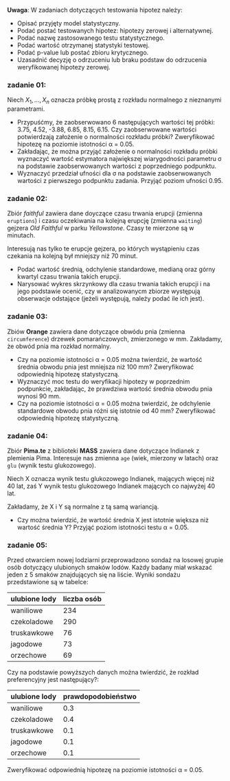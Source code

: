 **Uwaga**:
W zadaniach dotyczących testowania hipotez należy:

- Opisać przyjęty model statystyczny.
- Podać postać testowanych hipotez: hipotezy zerowej i alternatywnej.
- Podać nazwę zastosowanego testu statystycznego.
- Podać wartość otrzymanej statystyki testowej.
- Podać p-value lub postać zbioru krytycznego.
- Uzasadnić decyzję o odrzuceniu lub braku podstaw do odrzucenia weryfikowanej hipotezy zerowej.

### zadanie 01:

Niech $X_1, \dots, X_n$ oznacza próbkę prostą z rozkładu normalnego z nieznanymi parametrami.

- Przypuśćmy, że zaobserwowano 6 następujących wartości tej próbki: 3.75, 4.52, -3.88, 6.85, 8.15, 6.15. Czy zaobserwowane wartości potwierdzają założenie o normalności rozkładu próbki? Zweryfikować hipotezę na poziomie istotności α = 0.05.
- Zakładając, że można przyjąć założenie o normalności rozkładu próbki wyznaczyć wartość estymatora największej wiarygodności parametru σ na podstawie zaobserwowanych wartości z poprzedniego podpunktu.
- Wyznaczyć przedział ufności dla σ na podstawie zaobserwowanych wartości z pierwszego podpunktu zadania. Przyjąć poziom ufności 0.95.

### zadanie 02:

Zbiór _faithful_ zawiera dane doyczące czasu trwania erupcji (zmienna `eruptions`) i czasu oczekiwania na kolejną erupcję (zmienna `waiting`) gejzera _Old Faithful_ w parku _Yellowstone_. Czasy te mierzone są w minutach.

Interesują nas tylko te erupcje gejzera, po których wystąpieniu czas czekania na kolejną był mniejszy niż 70 minut.

- Podać wartość średnią, odchylenie standardowe, medianą oraz górny kwartyl czasu trwania takich erupcji.
- Narysować wykres skrzynkowy dla czasu trwania takich erupcji i na jego podstawie ocenić, czy w analizowanycm zbiorze występują obserwacje odstające (jeżeli występują, należy podać ile ich jest).

### zadanie 03:

Zbiów **Orange** zawiera dane dotyczące obwódu pnia (zmienna `circumference`) drzewek pomarańczowych, zmierzonego w mm. Zakładamy, że obwód pnia ma rozkład normalny.

- Czy na poziomie istotności α = 0.05 można twierdzić, że wartość średnia obwodu pnia jest mniejsza niż 100 mm? Zweryfikować odpowiednią hipotezę statystyczną.
- Wyznaczyć moc testu do weryfikacji hipotezy w poprzednim podpunkcie, zakładając, że prawdziwa wartość średnia obwodu pnia wynosi 90 mm.
- Czy na poziomie istotności α = 0.05 można twierdzić, że odchylenie standardowe obwodu pnia różni się istotnie od 40 mm? Zweryfikować odpowiednią hipotezę statystyczną.

### zadanie 04:

Zbiór **Pima.te** z biblioteki **MASS** zawiera dane dotyczące Indianek z plemienia Pima. Interesuje nas zmienna `age` (wiek, mierzony w latach) oraz `glu` (wynik testu glukozowego).

Niech X oznacza wynik testu glukozowego Indianek, mających więcej niż 40 lat, zaś Y wynik testu glukozowego Indianek mających co najwyżej 40 lat.

Zakładamy, że X i Y są normalne z tą samą wariancją.

- Czy można twierdzić, że wartość średnia X jest istotnie większa niż wartość średnia Y? Przyjąć poziom istotności testu α = 0.05.

### zadanie 05:

Przed otwarciem nowej lodziarni przeprowadzono sondaż na losowej grupie osób dotyczący ulubionych smaków lodów. Każdy badany miał wskazać jeden z 5 smaków znajdujących się na liście. Wyniki sondażu przedstawione są w tabelce:

| ulubione lody | liczba osób |
| ------------- | ----------- |
| waniliowe     | 234         |
| czekoladowe   | 290         |
| truskawkowe   | 76          |
| jagodowe      | 73          |
| orzechowe     | 69          |

Czy na podstawie powyższych danych można twierdzić, że rozkład preferencyjny jest następujący?:

| ulubione lody | prawdopodobieństwo |
| ------------- | ------------------ |
| waniliowe     | 0.3                |
| czekoladowe   | 0.4                |
| truskawkowe   | 0.1                |
| jagodowe      | 0.1                |
| orzechowe     | 0.1                |

Zweryfikować odpowiednią hipotezę na poziomie istotności α = 0.05.
